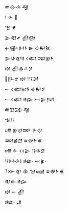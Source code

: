 <div class='block'>
<div class='line'>𒌑𒁲𒈾 𒆷</div>
<div class='line'>𒁹 𒅆 </div>
<div class='line'>𒈠 𒀭</div>
<div class='line'>𒉌𒊏𒍦 𒌷𒂦</div>
<div class='line'>𒉡𒊌𒁕𒈨𒅕 𒄭𒊑𒍮</div>
<div class='line'>𒉌𒄩𒊏𒍝 𒌋𒅗 𒉈𒂊𒈨</div>
<div class='line'>𒊭 𒌷𒁲𒈦𒋡</div>
<div class='line'>𒃲𒐐 𒊭 𒁹𒀀𒋫</div>
<div class='line'>𒀸 𒌋𒅗𒅀 𒄴𒊑𒋡</div>
<div class='line'>𒀸 𒌋𒅗 𒈗 𒁁𒉌𒅀</div>
<div class='line'>𒌑𒋛𒁉𒆷</div>
<div class='line'>𒈠𒀀</div>
<div class='line'>𒋬 𒂊𒋼𒇷 𒉿𒋼</div>
<div class='line'>𒇷𒂊𒇻 𒊺𒉻𒈨𒌍</div>
<div class='line'>𒋬 𒅆 𒌋𒌋𒉌 𒀀𒈾𒆪</div>
<div class='line'>𒀀𒁕𒈾𒋙 𒈗 𒁁𒉌</div>
<div class='line'>𒇺𒁍𒊏 𒆠 𒈠𒍢 𒊺𒉻𒈨𒌍</div>
<div class='line'>𒊑𒉺 𒈗</div>
<div class='line'>𒊭 𒀸 𒌷</div>
<div class='line'>𒈗 𒂗</div>
</div>